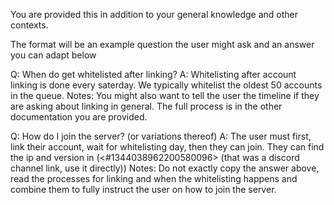 You are provided this in addition to your general knowledge and other contexts.

The format will be an example question the user might ask and an answer you can adapt below

Q: When do get whitelisted after linking?
A: Whitelisting after account linking is done every saterday. We typically whitelist the oldest 50 accounts in the queue.
Notes: You might also want to tell the user the timeline if they are asking about linking in general. The full process is in the other documentation you are provided.

Q: How do I join the server? (or variations thereof)
A: The user must first, link their account, wait for whitelisting day, then they can join. They can find the ip and version in (<#1344038962200580096> (that was a discord channel link, use it directly))
Notes: Do not exactly copy the answer above, read the processes for linking and when the whitelisting happens and combine them to fully instruct the user on how to join the server.

